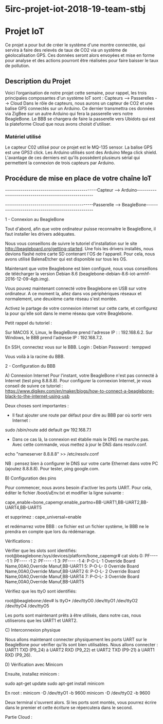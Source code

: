 # 5irc-projet-iot-2018-19-team-stbj

# Projet IoT

Ce projet a pour but de créer le système d'une montre connectée, qui servira à faire des relevés de taux de CO2 via un système de géolocalisation GPS. 
Ces données seront alors envoyées et mise en forme pour analyse et des actions pourront être réalisées pour faire baisser le taux de pollution. 

## Description du Projet

Voici l’organisation de notre projet cette semaine, pour rappel, les trois principales composantes d'un système IoT sont :
Capteurs --> Passerelles --> Cloud
Dans le rôle de capteurs, nous aurons un capteur de CO2 et une balise GPS connectés sur un Arduino. Ce dernier transmettra ces données via ZigBee sur un autre Arduino qui fera la passerelle vers notre BeagleBone. Le BBB se chargera de faire la passerelle vers Ubidots qui est la plateforme Cloud que nous avons choisit d'utiliser.

### Matériel utilisé 

Le capteur C02 utilisé pour ce projet est le MQ-135 sensor. 
La balise GPS est une GPS3 click. 
Les Arduino utilisés sont des Arduino Mega click shield. L'avantage de ces derniers est qu'ils possèdent plusieurs sérial qui permettent la connexion de trois capteurs par Arduino. 

## Procédure de mise en place de votre chaîne IoT

-----------------------------------------------Capteur --> Arduino-------------------------------------------------------

---------------------------------------------Passerelle --> BeagleBone--------------------------------------------------- 

1 - Connexion au BeagleBone 

Tout d'abord, afin que votre ordinateur puisse reconnaitre le BeagleBone, il faut installer les drivers adéquates. 

Nous vous conseillons de suivre le tutoriel d'installation sur le site http://beagleboard.org/getting-started. 
Une fois les drivers installés, nous devions flashé notre carte SD contenant l'OS de l'appareil. Pour cela, nous avons utilisé BalenaEtcher qui est disponible sur tous les OS. 

Maintenant que votre Beaglebone est bien configuré, nous vous conseillons de télécharger la version Debian 8.6 (beaglebone-debian-8.6-iot-armhf-2016-12-09-4gb.img).

Vous pouvez maintenant connecté votre Beaglebone en USB sur votre ordinateur. A ce moment la, allez dans vos périphériques réseaux et normalement, une deuxième carte réseau s'est montée. 

Activez le partage de votre connexion internet sur cette carte, et configurez la pour qu'elle soit dans le meme réseau que votre Beaglebone. 

Petit rappel du tutoriel : 

Sur MACOS X, Linux, le BeagleBone prend l'adresse IP : : 192.168.6.2. 
Sur Windows, le BBB prend l'adresse IP : 192.168.7.2.

En SSH, connectez vous sur le BBB. 
Login : Debian 
Password : temppwd 

Vous voilà à la racine du BBB. 

2 - Configuration du BBB 

A) Connexion Internet 
Pour l'instant, votre BeagleBone n'est pas connecté à Internet (test ping 8.8.8.8). Pour configurer la connexion Internet, je vous conseil de suivre ce tutoriel : https://www.digikey.com/en/maker/blogs/how-to-connect-a-beaglebone-black-to-the-internet-using-usb 

Deux choses sont importantes : 
- Il faut ajouter une route par défaut pour dire au BBB par où sortir vers Internet : 

sudo /sbin/route add default gw 192.168.7.1

- Dans ce cas là, la connexion est établie mais le DNS ne marche pas. Avec cette commande, vous mettez à jour le DNS dans resolv.conf. 

echo "nameserver 8.8.8.8" >> /etc/resolv.conf 

NB : pensez bien à configurer le DNS sur votre carte Ethernet dans votre PC (ajoutez 8.8.8.8). Pour tester, ping google.com.

B) Configuration des pins 

Pour commencer, nous avons besoin  d'activer les ports UART. 
Pour cela, éditer le fichier /boot/uEnv.txt et modifier la ligne suivante :

cape_enable=bone_capemgr.enable_partno=BB-UART1,BB-UART2,BB-UART4,BB-UART5 

et supprimez : 
cape_universal=enable 

et redémarrez votre BBB : ce fichier est un fichier système, le BBB ne le prendra en compte que lors du rédémarrage. 

Vérifications :

Vérifier que les slots sont identifiés:
root@beaglebone:/sys/devices/platform/bone_capemgr# cat slots
 0: PF----  -1 
 1: PF----  -1 
 2: PF----  -1 
 3: PF----  -1 
 4: P-O-L-   1 Override Board Name,00A0,Override Manuf,BB-UART1
 5: P-O-L-   0 Override Board Name,00A0,Override Manuf,BB-UART2
 6: P-O-L-   2 Override Board Name,00A0,Override Manuf,BB-UART4
 7: P-O-L-   3 Override Board Name,00A0,Override Manuf,BB-UART5
 
Vérifiez que les ttyO sont identifiés:

root@beaglebone:/dev# ls ttyO*
/dev/ttyO0  /dev/ttyO1 /dev/ttyO2 /dev/ttyO4  /dev/ttyO5

Les ports sont maintenant prêts à être utilisés, dans notre cas, nous utiliserons que les UART1 et UART2. 

C) Interconnexion physique 

Nous allons maintenant connecter physiquement les ports UART sur le BeagleBone pour vérifier qu'ils sont bien utilisables. 
Nous allons connecter :  UART1 TXD (P9_24) à UART2 RXD (P9_22) et UART2 TXD (P9-21) à UART1 RXD (P9_26). 

D) Vérification avec Minicom

Ensuite, installez minicom : 

sudo apt-get update 
sudo apt-get install minicom

En root : 
minicom -D /dev/ttyO1 -b 9600 
minicom -D /dev/ttyO2 -b 9600

Deux terminal s'ouvrent alors. Si les ports sont montés, vous pourrez écrire dans le premier et cette écriture se répercutera dans le second. 

Partie Cloud : 





